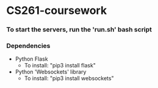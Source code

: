 # CS261-coursework

### To start the servers, run the 'run.sh' bash script

### Dependencies
* Python Flask
    * To install: "pip3 install flask"
* Python 'Websockets' library
    * To install: "pip3 install websockets"